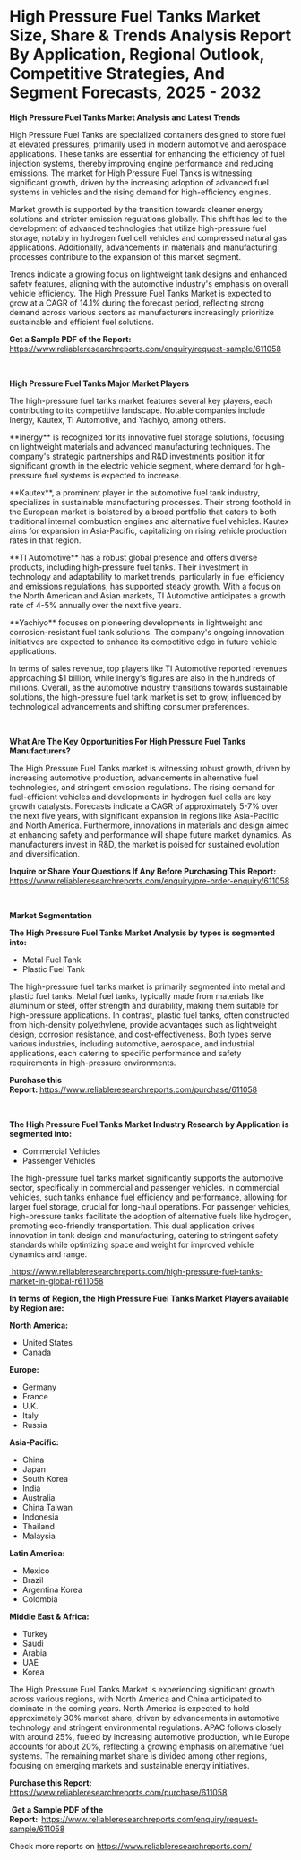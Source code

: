 <p><h1>High Pressure Fuel Tanks Market Size, Share & Trends Analysis Report By Application, Regional Outlook, Competitive Strategies, And Segment Forecasts, 2025 - 2032</h1></p><p><strong>High Pressure Fuel Tanks Market Analysis and Latest Trends</strong></p>
<p><p>High Pressure Fuel Tanks are specialized containers designed to store fuel at elevated pressures, primarily used in modern automotive and aerospace applications. These tanks are essential for enhancing the efficiency of fuel injection systems, thereby improving engine performance and reducing emissions. The market for High Pressure Fuel Tanks is witnessing significant growth, driven by the increasing adoption of advanced fuel systems in vehicles and the rising demand for high-efficiency engines.</p><p>Market growth is supported by the transition towards cleaner energy solutions and stricter emission regulations globally. This shift has led to the development of advanced technologies that utilize high-pressure fuel storage, notably in hydrogen fuel cell vehicles and compressed natural gas applications. Additionally, advancements in materials and manufacturing processes contribute to the expansion of this market segment.</p><p>Trends indicate a growing focus on lightweight tank designs and enhanced safety features, aligning with the automotive industry's emphasis on overall vehicle efficiency. The High Pressure Fuel Tanks Market is expected to grow at a CAGR of 14.1% during the forecast period, reflecting strong demand across various sectors as manufacturers increasingly prioritize sustainable and efficient fuel solutions.</p></p>
<p><strong>Get a Sample PDF of the Report:&nbsp;</strong> <a href="https://www.reliableresearchreports.com/enquiry/request-sample/611058?utm_campaign=3265&utm_medium=2&utm_source=Github&utm_content=ia&utm_term=23032025&utm_id=high-pressure-fuel-tanks">https://www.reliableresearchreports.com/enquiry/request-sample/611058</a></p>
<p>&nbsp;</p>
<p><strong>High Pressure Fuel Tanks Major Market Players</strong></p>
<p><p>The high-pressure fuel tanks market features several key players, each contributing to its competitive landscape. Notable companies include Inergy, Kautex, TI Automotive, and Yachiyo, among others. </p><p>**Inergy** is recognized for its innovative fuel storage solutions, focusing on lightweight materials and advanced manufacturing techniques. The company's strategic partnerships and R&D investments position it for significant growth in the electric vehicle segment, where demand for high-pressure fuel systems is expected to increase.</p><p>**Kautex**, a prominent player in the automotive fuel tank industry, specializes in sustainable manufacturing processes. Their strong foothold in the European market is bolstered by a broad portfolio that caters to both traditional internal combustion engines and alternative fuel vehicles. Kautex aims for expansion in Asia-Pacific, capitalizing on rising vehicle production rates in that region.</p><p>**TI Automotive** has a robust global presence and offers diverse products, including high-pressure fuel tanks. Their investment in technology and adaptability to market trends, particularly in fuel efficiency and emissions regulations, has supported steady growth. With a focus on the North American and Asian markets, TI Automotive anticipates a growth rate of 4-5% annually over the next five years.</p><p>**Yachiyo** focuses on pioneering developments in lightweight and corrosion-resistant fuel tank solutions. The company's ongoing innovation initiatives are expected to enhance its competitive edge in future vehicle applications.</p><p>In terms of sales revenue, top players like TI Automotive reported revenues approaching $1 billion, while Inergy's figures are also in the hundreds of millions. Overall, as the automotive industry transitions towards sustainable solutions, the high-pressure fuel tank market is set to grow, influenced by technological advancements and shifting consumer preferences.</p></p>
<p>&nbsp;</p>
<p><strong>What Are The Key Opportunities For High Pressure Fuel Tanks Manufacturers?</strong></p>
<p><p>The High Pressure Fuel Tanks market is witnessing robust growth, driven by increasing automotive production, advancements in alternative fuel technologies, and stringent emission regulations. The rising demand for fuel-efficient vehicles and developments in hydrogen fuel cells are key growth catalysts. Forecasts indicate a CAGR of approximately 5-7% over the next five years, with significant expansion in regions like Asia-Pacific and North America. Furthermore, innovations in materials and design aimed at enhancing safety and performance will shape future market dynamics. As manufacturers invest in R&D, the market is poised for sustained evolution and diversification.</p></p>
<p><strong>Inquire or Share Your Questions If Any Before Purchasing This Report:</strong> <a href="https://www.reliableresearchreports.com/enquiry/pre-order-enquiry/611058?utm_campaign=3265&utm_medium=2&utm_source=Github&utm_content=ia&utm_term=23032025&utm_id=high-pressure-fuel-tanks">https://www.reliableresearchreports.com/enquiry/pre-order-enquiry/611058</a></p>
<p>&nbsp;</p>
<p><strong>Market Segmentation</strong></p>
<p><strong>The High Pressure Fuel Tanks Market Analysis by types is segmented into:</strong></p>
<p><ul><li>Metal Fuel Tank</li><li>Plastic Fuel Tank</li></ul></p>
<p><p>The high-pressure fuel tanks market is primarily segmented into metal and plastic fuel tanks. Metal fuel tanks, typically made from materials like aluminum or steel, offer strength and durability, making them suitable for high-pressure applications. In contrast, plastic fuel tanks, often constructed from high-density polyethylene, provide advantages such as lightweight design, corrosion resistance, and cost-effectiveness. Both types serve various industries, including automotive, aerospace, and industrial applications, each catering to specific performance and safety requirements in high-pressure environments.</p></p>
<p><strong>Purchase this Report:&nbsp;</strong><a href="https://www.reliableresearchreports.com/purchase/611058?utm_campaign=3265&utm_medium=2&utm_source=Github&utm_content=ia&utm_term=23032025&utm_id=high-pressure-fuel-tanks">https://www.reliableresearchreports.com/purchase/611058</a></p>
<p>&nbsp;</p>
<p><strong>The High Pressure Fuel Tanks Market Industry Research by Application is segmented into:</strong></p>
<p><ul><li>Commercial Vehicles</li><li>Passenger Vehicles</li></ul></p>
<p><p>The high-pressure fuel tanks market significantly supports the automotive sector, specifically in commercial and passenger vehicles. In commercial vehicles, such tanks enhance fuel efficiency and performance, allowing for larger fuel storage, crucial for long-haul operations. For passenger vehicles, high-pressure tanks facilitate the adoption of alternative fuels like hydrogen, promoting eco-friendly transportation. This dual application drives innovation in tank design and manufacturing, catering to stringent safety standards while optimizing space and weight for improved vehicle dynamics and range.</p></p>
<p><a href="https://www.reliableresearchreports.com/high-pressure-fuel-tanks-market-in-global-r611058?utm_campaign=3265&utm_medium=2&utm_source=Github&utm_content=ia&utm_term=23032025&utm_id=high-pressure-fuel-tanks">&nbsp;https://www.reliableresearchreports.com/high-pressure-fuel-tanks-market-in-global-r611058</a></p>
<p><strong>In terms of Region, the High Pressure Fuel Tanks Market Players available by Region are:</strong></p>
<p>
    <p> <strong> North America: </strong>
        <ul>
            <li>United States</li>
            <li>Canada</li>
        </ul>
        </p> 
    <p> <strong> Europe: </strong>
        <ul>
            <li>Germany</li>
            <li>France</li>
            <li>U.K.</li>
            <li>Italy</li>
            <li>Russia</li>
        </ul>
        </p> 
    <p> <strong> Asia-Pacific: </strong>
        <ul>
            <li>China</li>
            <li>Japan</li>
            <li>South Korea</li>
            <li>India</li>
            <li>Australia</li>
            <li>China Taiwan</li>
            <li>Indonesia</li>
            <li>Thailand</li>
            <li>Malaysia</li>
        </ul>
        </p> 
    <p> <strong> Latin America: </strong>
        <ul>
            <li>Mexico</li>
            <li>Brazil</li>
            <li>Argentina Korea</li>
            <li>Colombia</li>
        </ul>
        </p> 
    <p> <strong> Middle East & Africa: </strong>
        <ul>
            <li>Turkey</li>
            <li>Saudi</li>
            <li>Arabia</li>
            <li>UAE</li>
            <li>Korea</li>
        </ul>
    </p>
    </p>
<p><p>The High Pressure Fuel Tanks Market is experiencing significant growth across various regions, with North America and China anticipated to dominate in the coming years. North America is expected to hold approximately 30% market share, driven by advancements in automotive technology and stringent environmental regulations. APAC follows closely with around 25%, fueled by increasing automotive production, while Europe accounts for about 20%, reflecting a growing emphasis on alternative fuel systems. The remaining market share is divided among other regions, focusing on emerging markets and sustainable energy initiatives.</p></p>
<p><strong>Purchase this Report: </strong><a href="https://www.reliableresearchreports.com/purchase/611058?utm_campaign=3265&utm_medium=2&utm_source=Github&utm_content=ia&utm_term=23032025&utm_id=high-pressure-fuel-tanks">https://www.reliableresearchreports.com/purchase/611058</a></p>
<p>&nbsp;<strong>Get a Sample PDF of the Report:&nbsp;&nbsp;</strong><a href="https://www.reliableresearchreports.com/enquiry/request-sample/611058?utm_campaign=3265&utm_medium=2&utm_source=Github&utm_content=ia&utm_term=23032025&utm_id=high-pressure-fuel-tanks">https://www.reliableresearchreports.com/enquiry/request-sample/611058</a></p>
<p><strong></strong></p>
<p>Check more reports on <a href="https://www.reliableresearchreports.com/?utm_campaign=3265&utm_medium=2&utm_source=Github&utm_content=ia&utm_term=23032025&utm_id=high-pressure-fuel-tanks">https://www.reliableresearchreports.com/</a></p>